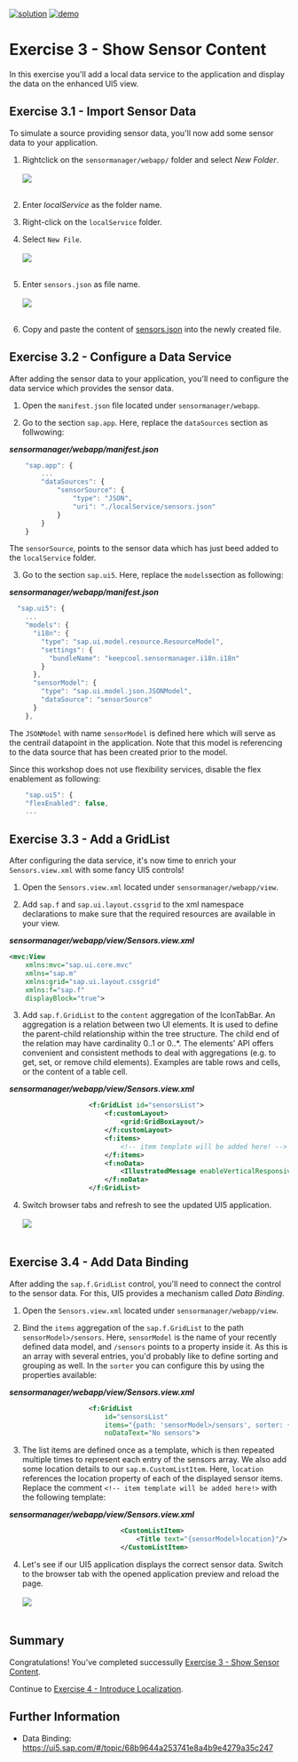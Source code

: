 [![solution](https://flat.badgen.net/badge/solution/available/green?icon=github)](../../../../tree/code/ex3)
[![demo](https://flat.badgen.net/badge/demo/deployed/blue?icon=chrome)](https://SAP-samples.github.io/teched2022-AD163/ex3/sensormanager/webapp/)

# Exercise 3 - Show Sensor Content

In this exercise you'll add a local data service to the application and display the data on the enhanced UI5 view.

## Exercise 3.1 - Import Sensor Data

To simulate a source providing sensor data, you'll now add some sensor data to your application.

1. Rightclick on the `sensormanager/webapp/` folder and select *New Folder*.
<br><br>![](images/03_01_0010.png)<br><br>

2. Enter *localService* as the folder name.

3. Right-click on the `localService` folder.

4. Select `New File`.
<br><br>![](images/03_01_0020.png)<br><br>

5. Enter `sensors.json` as file name.
<br><br>![](images/03_01_0030.png)<br><br>

6. Copy and paste the content of [sensors.json](data/sensors.json) into the newly created file.

## Exercise 3.2 - Configure a Data Service

After adding the sensor data to your application, you'll need to configure the data service which provides the sensor data.

1. Open the `manifest.json` file located under `sensormanager/webapp`.

2. Go to the section `sap.app`. Here, replace the `dataSources` section as follwowing:

***sensormanager/webapp/manifest.json***

````js
    "sap.app": {
        ...
        "dataSources": {
            "sensorSource": {
                "type": "JSON",
                "uri": "./localService/sensors.json"
            }
        }
    }
````

The `sensorSource`, points to the sensor data which has just beed added to the `localService` folder.

3. Go to the section `sap.ui5`. Here, replace the `models`section as following:

***sensormanager/webapp/manifest.json***

````js
  "sap.ui5": {
    ...
    "models": {
      "i18n": {
        "type": "sap.ui.model.resource.ResourceModel",
        "settings": {
          "bundleName": "keepcool.sensormanager.i18n.i18n"
        }
      },
      "sensorModel": {
        "type": "sap.ui.model.json.JSONModel",
        "dataSource": "sensorSource"
      }
    },
````

The `JSONModel` with name `sensorModel` is defined here which will serve as the centrail datapoint in the application.
Note that this model is referencing to the data source that has been created prior to the model.

Since this workshop does not use flexibility services, disable the flex enablement as following:

````js
    "sap.ui5": {
    "flexEnabled": false,
    ...
````

## Exercise 3.3 - Add a GridList

After configuring the data service, it's now time to enrich your `Sensors.view.xml` with some fancy UI5 controls!

1. Open the `Sensors.view.xml` located under `sensormanager/webapp/view`.

2. Add `sap.f` and `sap.ui.layout.cssgrid` to the xml namespace declarations to make sure that the required resources are available in your view.

***sensormanager/webapp/view/Sensors.view.xml***

````xml
<mvc:View
    xmlns:mvc="sap.ui.core.mvc"
    xmlns="sap.m"
    xmlns:grid="sap.ui.layout.cssgrid"
    xmlns:f="sap.f"
    displayBlock="true">
````

3. Add `sap.f.GridList` to the `content` aggregation of the IconTabBar. An aggregation is a relation between two UI elements. It is used to define the parent-child relationship within the tree structure. The child end of the relation may have cardinality 0..1 or 0..*. The elements' API offers convenient and consistent methods to deal with aggregations (e.g. to get, set, or remove child elements). Examples are table rows and cells, or the content of a table cell.

***sensormanager/webapp/view/Sensors.view.xml***

````xml
                    <f:GridList id="sensorsList">
                        <f:customLayout>
                            <grid:GridBoxLayout/>
                        </f:customLayout>
                        <f:items>
                            <!-- item template will be added here! -->
                        </f:items>
                        <f:noData>
                            <IllustratedMessage enableVerticalResponsiveness="true" illustrationType="sapIllus-EmptyList"/>
                        </f:noData>
                    </f:GridList>
````

4. Switch browser tabs and refresh to see the updated UI5 application.
<br><br>![](images/03_03_0010.png)<br><br>

## Exercise 3.4 - Add Data Binding

After adding the `sap.f.GridList` control, you'll need to connect the control to the sensor data. For this, UI5 provides a mechanism called *Data Binding*.

1. Open the `Sensors.view.xml` located under `sensormanager/webapp/view`.

2. Bind the `items` aggregation of the `sap.f.GridList` to the path `sensorModel>/sensors`. Here, `sensorModel` is  the name of your recently defined data model, and `/sensors` points to a property inside it. As this is an array with several entries, you'd probably like to define sorting and grouping as well. In the `sorter` you can configure this by using the properties available:

***sensormanager/webapp/view/Sensors.view.xml***

````xml
                    <f:GridList
                        id="sensorsList"
                        items="{path: 'sensorModel>/sensors', sorter: {path:'customer', group:true, descending: false}}"
                        noDataText="No sensors">
````

3. The list items are defined once as a template, which is then repeated multiple times to represent each entry of the sensors array. We also add some location details to our `sap.m.CustomListItem`. Here, `location` references the location property of each of the displayed sensor items. Replace the comment `<!-- item template will be added here!>` with the following template:

***sensormanager/webapp/view/Sensors.view.xml***

````xml
                            <CustomListItem>
                                <Title text="{sensorModel>location}"/>
                            </CustomListItem>
````

4. Let's see if our UI5 application displays the correct sensor data. Switch to the browser tab with the opened application preview and reload the page.
<br><br>![](images/03_04_0010.png)<br><br>

## Summary

Congratulations! You've completed successully [Exercise 3 - Show Sensor Content](#exercise-3---show-sensor-content).

Continue to [Exercise 4 - Introduce Localization](../ex4/README.md).

## Further Information

* Data Binding: https://ui5.sap.com/#/topic/68b9644a253741e8a4b9e4279a35c247
